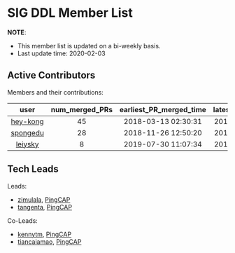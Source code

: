 # SIG DDL Member List

**NOTE**:

* This member list is updated on a bi-weekly basis.
* Last update time: 2020-02-03

## Active Contributors

Members and their contributions:

| user                                      | num_merged_PRs | earliest_PR_merged_time | latest_PR_merged_time |
|:-----------------------------------------:|:--------------:|:-----------------------:|:---------------------:|
| [hey-kong](https://github.com/ciscoxll)   | 45             | 2018-03-13 02:30:31     | 2019-03-16 02:00:35   |
| [spongedu](https://github.com/spongedu)   | 28             | 2018-11-26 12:50:20     | 2019-11-26 17:51:25   |
| [leiysky](https://github.com/leiysky)     | 8              | 2019-07-30 11:07:34     | 2019-08-16 23:51:46   |

## Tech Leads

Leads:
* [zimulala](https://github.com/zimulala), [PingCAP](https://pingcap.com/en/)
* [tangenta](https://github.com/tangenta), [PingCAP](https://pingcap.com/en/)

Co-Leads:

* [kennytm](https://github.com/kennytm), [PingCAP](https://pingcap.com/en/)
* [tiancaiamao](https://github.com/tiancaiamao), [PingCAP](https://pingcap.com/en/)
